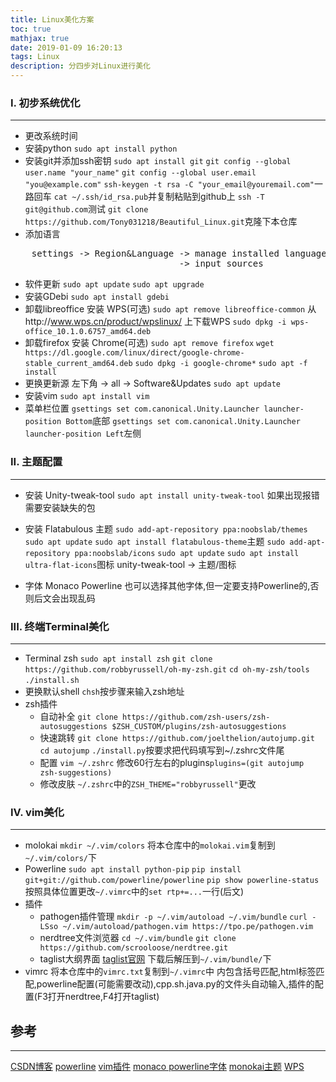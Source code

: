 ```yaml
---
title: Linux美化方案
toc: true
mathjax: true
date: 2019-01-09 16:20:13
tags: Linux
description: 分四步对Linux进行美化
---
```



### I. 初步系统优化
---
- 更改系统时间
- 安装python
	`sudo apt install python`
- 安装git并添加ssh密钥
	`sudo apt install git`
	`git config --global user.name "your_name"`
	`git config --global user.email "you@example.com"`
	`ssh-keygen -t rsa -C "your_email@youremail.com"`一路回车
	`cat ~/.ssh/id_rsa.pub`并复制粘贴到github上
	`ssh -T git@github.com`测试
	`git clone https://github.com/Tony031218/Beautiful_Linux.git`克隆下本仓库
- 添加语言
<pre>
	settings -> Region&Language -> manage installed language -> install/remove languages
	                            -> input sources
</pre>
- 软件更新
	`sudo apt update`
	`sudo apt upgrade`
- 安装GDebi
	`sudo apt install gdebi`
- 卸载libreoffice 安装 WPS(可选)
	`sudo apt remove libreoffice-common`
	从http://www.wps.cn/product/wpslinux/ 上下载WPS
	`sudo dpkg -i wps-office_10.1.0.6757_amd64.deb`
- 卸载firefox 安装 Chrome(可选)
	`sudo apt remove firefox`
	`wget https://dl.google.com/linux/direct/google-chrome-stable_current_amd64.deb`
	`sudo dpkg -i google-chrome*`
	`sudo apt -f install`
- 更换更新源
	左下角 -> all -> Software&Updates
	`sudo apt update`
- 安装vim
	`sudo apt install vim`
- 菜单栏位置
	`gsettings set com.canonical.Unity.Launcher launcher-position Bottom`底部
	`gsettings set com.canonical.Unity.Launcher launcher-position Left`左侧

### II. 主题配置
---
- 安装 Unity-tweak-tool
  `sudo apt install unity-tweak-tool`
  如果出现报错需要安装缺失的包

- 安装 Flatabulous 主题
  `sudo add-apt-repository ppa:noobslab/themes`
  `sudo apt update`
  `sudo apt install flatabulous-theme`主题
  `sudo add-apt-repository ppa:noobslab/icons`
  `sudo apt update`
  `sudo apt install ultra-flat-icons`图标
  unity-tweak-tool -> 主题/图标

- 字体
  Monaco Powerline 也可以选择其他字体,但一定要支持Powerline的,否则后文会出现乱码

### III. 终端Terminal美化
---
- Terminal zsh
	`sudo apt install zsh`
	`git clone https://github.com/robbyrussell/oh-my-zsh.git`
	`cd oh-my-zsh/tools`
	`./install.sh`
- 更换默认shell
	`chsh`按步骤来输入zsh地址
- zsh插件
	+ 自动补全
		`git clone https://github.com/zsh-users/zsh-autosuggestions $ZSH_CUSTOM/plugins/zsh-autosuggestions`
	+ 快速跳转
		`git clone https://github.com/joelthelion/autojump.git`
		`cd autojump`
		`./install.py`按要求把代码填写到~/.zshrc文件尾
	+ 配置
		`vim ~/.zshrc`
		修改60行左右的plugins`plugins=(git autojump zsh-suggestions)`
	+ 修改皮肤
		`~/.zshrc`中的`ZSH_THEME="robbyrussell"`更改

### IV. vim美化
---
- molokai
	`mkdir ~/.vim/colors`
	将本仓库中的`molokai.vim`复制到`~/.vim/colors/`下
- Powerline
	`sudo apt install python-pip`
	`pip install git+git://github.com/powerline/powerline`
	`pip show powerline-status`
	按照具体位置更改`~/.vimrc`中的`set rtp+=...`一行(后文)
- 插件
	+ pathogen插件管理
		`mkdir -p ~/.vim/autoload ~/.vim/bundle`
		`curl -LSso ~/.vim/autoload/pathogen.vim https://tpo.pe/pathogen.vim`
	+ nerdtree文件浏览器
		`cd ~/.vim/bundle`
		`git clone https://github.com/scrooloose/nerdtree.git`
	+ taglist大纲界面
[taglist官网](https://www.vim.org/scripts/scripts.php?script_id=273)
		下载后解压到`~/.vim/bundle/`下
- vimrc
	将本仓库中的`vimrc.txt`复制到`~/.vimrc`中
	内包含括号匹配,html标签匹配,powerline配置(可能需要改动),cpp.sh.java.py的文件头自动输入,插件的配置(F3打开nerdtree,F4打开taglist)

## 参考
---
[CSDN博客](https://blog.csdn.net/qq_35208390/article/details/78441013)
[powerline](https://www.linuxprobe.com/use-powerline-for-bash.html)
[vim插件](https://blog.csdn.net/zcube/article/details/42525973)
[monaco powerline字体](https://github.com/ocxo/monaco-powerline-vim)
[monokai主题](https://github.com/sickill/vim-monokai)
[WPS](http://www.wps.cn/product/wpslinux/)
